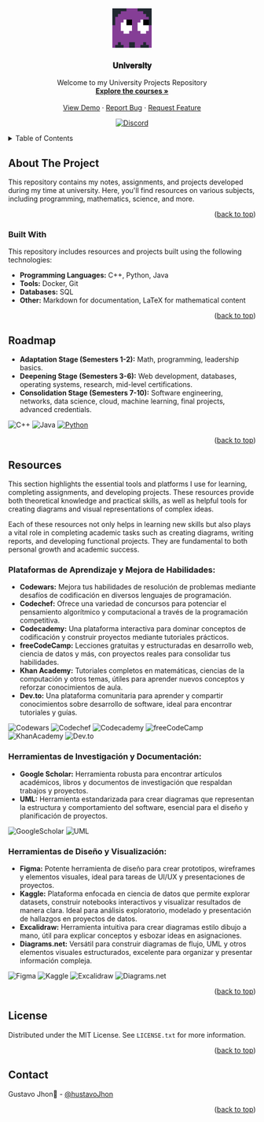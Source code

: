 <a id="readme-top"></a>

<!-- PROJECT SHIELDS -->
<!--

[![Contributors][contributors-shield]][contributors-url]
[![Forks][forks-shield]][forks-url]
[![Stargazers][stars-shield]][stars-url]
[![Issues][issues-shield]][issues-url]
[![MIT License][license-shield]][license-url]
[![LinkedIn][linkedin-shield]][linkedin-url]

-->

<!-- PROJECT LOGO -->
<br />
<div align="center">
  <a href="https://github.com/othneildrew/Best-README">
    <img src="./assets/img/ghost.svg" alt="Logo" width="80" height="80">
  </a>

  <h3 align="center">𝐔𝐧𝐢𝐯𝐞𝐫𝐬𝐢𝐭𝐲</h3>

  <p align="center">
    Welcome to my University Projects Repository
    <br />
    <a href="https://github.com/hustavojhon/university"><strong>Explore the courses »</strong></a>
    <br />
    <br />
    <a href="https://github.com/hustavojhon/university">View Demo</a>
    ·
    <a href="https://github.com/hustavojhon/university/issues/new?labels=bug&template=bug-report---.md">Report Bug</a>
    ·
    <a href="https://github.com/hustavohjon/university/issues/new?labels=enhancement&template=feature-request---.md">Request Feature</a>
  </p>


[![Discord](https://img.shields.io/badge/Discord-5865F2.svg?style=for-the-badge&logo=Discord&logoColor=white)](./resources/development/Python/)

</div>

<!-- TABLE OF CONTENTS -->
<details>
  <summary>Table of Contents</summary>
  <ol>
    <li>
      <a href="#about-the-project">About The Project</a>
      <ul>
        <li><a href="#built-with">Built With</a></li>
      </ul>
    </li>
    <li><a href="#usage">Usage</a></li>
    <li><a href="#roadmap">Roadmap</a></li>
    <li><a href="#resources">Resources</a></li>
    <li><a href="#contributing">Contributing</a></li>
    <li><a href="#license">License</a></li>
    <li><a href="#contact">Contact</a></li>
  </ol>
</details>



<!-- ABOUT THE PROJECT -->
## About The Project

This repository contains my notes, assignments, and projects developed during my time at university. Here, you'll find resources on various subjects, including programming, mathematics, science, and more.

<p align="right">(<a href="#readme-top">back to top</a>)</p>

### Built With

This repository includes resources and projects built using the following technologies:

- **Programming Languages:** C++, Python, Java
- **Tools:** Docker, Git
- **Databases:** SQL
- **Other:** Markdown for documentation, LaTeX for mathematical content

<p align="right">(<a href="#readme-top">back to top</a>)</p>

<!-- ROADMAP -->
## Roadmap

- **Adaptation Stage (Semesters 1-2):** Math, programming, leadership basics.  
- **Deepening Stage (Semesters 3-6):** Web development, databases, operating systems, research, mid-level certifications.  
- **Consolidation Stage (Semesters 7-10):** Software engineering, networks, data science, cloud, machine learning, final projects, advanced credentials.  

![C++](https://img.shields.io/badge/c++-%2300599C.svg?style=for-the-badge&logo=c%2B%2B&logoColor=white)
![Java](https://img.shields.io/badge/java-%23ED8B00.svg?style=for-the-badge&logo=openjdk&logoColor=white)
[![Python](https://img.shields.io/badge/Python-3776AB.svg?style=for-the-badge&logo=Python&logoColor=white)](./resources/development/Python/)
<p align="right">(<a href="#readme-top">back to top</a>)</p>

## Resources

This section highlights the essential tools and platforms I use for learning, completing assignments, and developing projects. These resources provide both theoretical knowledge and practical skills, as well as helpful tools for creating diagrams and visual representations of complex ideas.

Each of these resources not only helps in learning new skills but also plays a vital role in completing academic tasks such as creating diagrams, writing reports, and developing functional projects. They are fundamental to both personal growth and academic success.

### Plataformas de Aprendizaje y Mejora de Habilidades:

- **Codewars:** Mejora tus habilidades de resolución de problemas mediante desafíos de codificación en diversos lenguajes de programación.
- **Codechef:** Ofrece una variedad de concursos para potenciar el pensamiento algorítmico y computacional a través de la programación competitiva.
- **Codecademy:** Una plataforma interactiva para dominar conceptos de codificación y construir proyectos mediante tutoriales prácticos.
- **freeCodeCamp:** Lecciones gratuitas y estructuradas en desarrollo web, ciencia de datos y más, con proyectos reales para consolidar tus habilidades.
- **Khan Academy:** Tutoriales completos en matemáticas, ciencias de la computación y otros temas, útiles para aprender nuevos conceptos y reforzar conocimientos de aula.
- **Dev.to:** Una plataforma comunitaria para aprender y compartir conocimientos sobre desarrollo de software, ideal para encontrar tutoriales y guías.

![Codewars](https://img.shields.io/badge/Codewars-B1361E?style=for-the-badge&logo=codewars&logoColor=white)
![Codechef](https://img.shields.io/badge/Codechef-5B4638?style=for-the-badge&logo=codechef&logoColor=white)
![Codecademy](https://img.shields.io/badge/Codecademy-1F4056?style=for-the-badge&logo=codecademy&logoColor=white)
![freeCodeCamp](https://img.shields.io/badge/freeCodeCamp-0A0A23?style=for-the-badge&logo=freeCodeCamp&logoColor=white)
![KhanAcademy](https://img.shields.io/badge/khan%20academy-14BF96?style=for-the-badge&logo=khanacademy&logoColor=white)
![Dev.to](https://img.shields.io/badge/dev.to-0A0A0A?style=for-the-badge&logo=dev.to&logoColor=white)
### Herramientas de Investigación y Documentación:

- **Google Scholar:** Herramienta robusta para encontrar artículos académicos, libros y documentos de investigación que respaldan trabajos y proyectos.
- **UML:** Herramienta estandarizada para crear diagramas que representan la estructura y comportamiento del software, esencial para el diseño y planificación de proyectos.

![GoogleScholar](https://img.shields.io/badge/google%20scholar-4285F4?style=for-the-badge&logo=googlescholar&logoColor=white)
![UML](https://img.shields.io/badge/uml-FABD14?style=for-the-badge&logo=UML&logoColor=white)
### Herramientas de Diseño y Visualización:

- **Figma:** Potente herramienta de diseño para crear prototipos, wireframes y elementos visuales, ideal para tareas de UI/UX y presentaciones de proyectos.
- **Kaggle:** Plataforma enfocada en ciencia de datos que permite explorar datasets, construir notebooks interactivos y visualizar resultados de manera clara. Ideal para análisis exploratorio, modelado y presentación de hallazgos en proyectos de datos.
- **Excalidraw:** Herramienta intuitiva para crear diagramas estilo dibujo a mano, útil para explicar conceptos y esbozar ideas en asignaciones.
- **Diagrams.net:** Versátil para construir diagramas de flujo, UML y otros elementos visuales estructurados, excelente para organizar y presentar información compleja.

![Figma](https://img.shields.io/badge/figma-F24E1E?style=for-the-badge&logo=figma&logoColor=white)
![Kaggle](https://img.shields.io/badge/Kaggle-035a7d?style=for-the-badge&logo=kaggle&logoColor=white)
![Excalidraw](https://img.shields.io/badge/excalidraw-6965DB?style=for-the-badge&logo=excalidraw&logoColor=white)
![Diagrams.net](https://img.shields.io/badge/diagrams.net-F08705?style=for-the-badge&logo=diagrams.net&logoColor=white)
<p align="right">(<a href="#readme-top">back to top</a>)</p>

<!-- LICENSE -->
## License

Distributed under the MIT License. See `LICENSE.txt` for more information.

<p align="right">(<a href="#readme-top">back to top</a>)</p>

<!-- CONTACT -->
## Contact

Gustavo Jhon🐧 - [@hustavoJhon](https://x.com/hustavoJhon)

<p align="right">(<a href="#readme-top">back to top</a>)</p>
